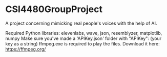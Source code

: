 # CSI4480GroupProject
A project concerning mimicking real people's voices with the help of AI.

Required Python libraries: elevenlabs, wave, json, resemblyzer, matplotlib, numpy
Make sure you've made a 'APIKey.json' folder with "APIKey": (your key as a string)
ffmpeg.exe is required to play the files. Download it here: https://ffmpeg.org/
